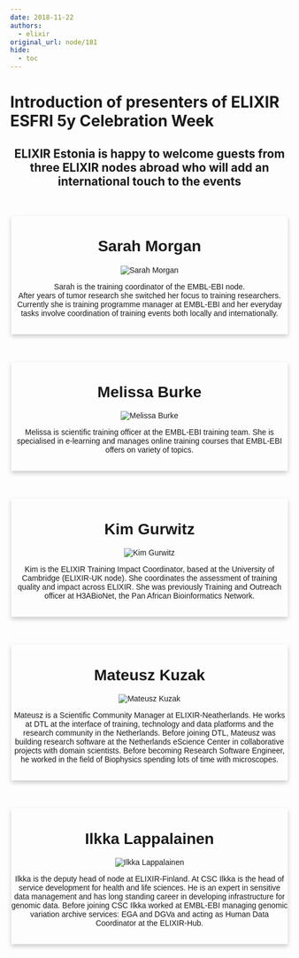 ```yaml
---
date: 2018-11-22
authors:
  - elixir
original_url: node/181
hide:
  - toc
---
```


# Introduction of presenters of ELIXIR ESFRI 5y Celebration Week

<h2 style="text-align:center">ELIXIR Estonia is happy to welcome guests from three ELIXIR nodes abroad who will add an international touch to the events</h2>

<div class="card">
<h1>Sarah Morgan</h1>
<img alt="Sarah Morgan" src="https://elixir.ut.ee/sites/default/files/large_morgan_sarah_2017_web.jpg" />
<p>Sarah is the training coordinator of the EMBL-EBI node.<br />
After years of tumor research she switched her focus to training researchers. Currently she is training programme manager at EMBL-EBI and her everyday tasks involve coordination of training events both locally and internationally.</p>

<div class="decoration">
<div>&nbsp;</div>
</div>
</div>

<div class="card">
<h1>Melissa Burke</h1>
<img alt="Melissa Burke" src="https://elixir.ut.ee/sites/default/files/large_burke_melissa_web_2015.jpg" />
<p>Melissa is scientific training officer at the EMBL-EBI training team. She is specialised in e-learning and manages online training courses that EMBL-EBI offers on variety of topics.</p>

<div class="decoration">
<div>&nbsp;</div>
</div>
</div>

<div class="card">
<h1>Kim Gurwitz</h1>
<img alt="Kim Gurwitz" src="https://elixir.ut.ee/sites/default/files/large_Kim%20Gurwitz%20NGSP.jpg" />
<p>Kim is the ELIXIR Training Impact Coordinator, based at the University of Cambridge (ELIXIR-UK node). She coordinates the assessment of training quality and impact across ELIXIR. She was previously Training and Outreach officer at H3ABioNet, the Pan African Bioinformatics Network.</p>

<div class="decoration">
<div>&nbsp;</div>
</div>
</div>

<div class="card">
<h1>Mateusz Kuzak</h1>
<img alt="Mateusz Kuzak" src="https://elixir.ut.ee/sites/default/files/large_Mateusz.jpg" />
<p>Mateusz is a Scientific Community Manager at ELIXIR-Neatherlands. He works at DTL at the interface of training, technology and data platforms and the research community in the Netherlands. Before joining DTL, Mateusz was building research software at the Netherlands eScience Center in collaborative projects with domain scientists. Before becoming Research Software Engineer, he worked in the field of Biophysics spending lots of time with microscopes.</p>

<div class="decoration">
<div>&nbsp;</div>
</div>
</div>

<div class="card">
<h1>Ilkka Lappalainen</h1>
<img alt="Ilkka Lappalainen" src="https://elixir.ut.ee/sites/default/files/large_LAPPALAINEN_Ilkka_web_2015.jpg" />
<p>Ilkka is the deputy head of node at ELIXIR-Finland. At CSC Ilkka is the head of service development for health and life sciences. He is an expert in sensitive data management and has long standing career in developing infrastructure for genomic data. Before joining CSC Ilkka worked at EMBL-EBI managing genomic variation archive services: EGA and DGVa and acting as Human Data Coordinator at the ELIXIR-Hub.</p>

<div class="decoration">
<div>&nbsp;</div>
</div>
</div>
<style type="text/css">.card {
  margin: 50px auto;
  box-shadow: 0 4px 8px 0 rgba(0, 0, 0, 0.2);
  max-width: 500px;
  text-align: center;
  font-family: arial;
  overflow: hidden;
  position: relative;
}

.card > .decoration::after {
    content: '';
    /* background: radial-gradient(ellipse at center,#e3803a 0%,#e3803a 47%,transparent 47%,transparent 100%); */
    height: 300px;
    width: 5000px;
    position: absolute;
    bottom: -4959px;
    left: -2230px;
    z-index: -1;
    /* border: 6px solid #e3803a; */
    border-radius: 100000px;
    height: 5000px;
    background-color: #e3803a;
}

.card > img {
}

.card > p {
  padding: 20px;
  line-height: 20px;
  padding-bottom: 30px;
}

.card > .decoration {
  height: 5px;
  background-color: #e3803a;
  position: relative;
}

.decoration > div {
  position: relative;
  top: -25px;
}

.decoration > div > a {
  color: white;
}

.card > h1 {
  margin: 0;
  top: 0;
  font-weight: 100;
  padding: 20px 0;
  background-color: #043351;
  color: white;
  border-bottom: 1px dotted white;
}
</style>
<link href="https://cdnjs.cloudflare.com/ajax/libs/font-awesome/4.7.0/css/font-awesome.min.css" rel="stylesheet" />
